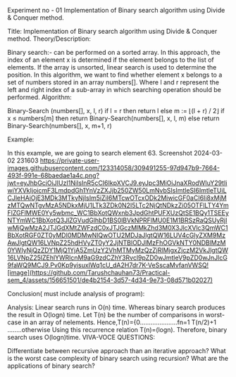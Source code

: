Experiment no - 01 Implementation of Binary search algorithm using Divide & Conquer method.

Title: Implementation of Binary search algorithm using Divide & Conquer method. Theory/Description:

Binary search:- can be performed on a sorted array. In this approach, the index of an element x is determined if the element belongs to the list of elements. If the array is unsorted, linear search is used to determine the position.
In this algorithm, we want to find whether element x belongs to a set of numbers stored in an array numbers[]. Where l and r represent the left and right index of a sub-array in which searching operation should be performed.
Algorithm:

Binary-Search (numbers[], x, l, r)
if l = r then
return l
else
m := ⌊(l + r) / 2⌋
if x ≤ numbers[m] then
return Binary-Search(numbers[], x, l, m)
else
return Binary-Search(numbers[], x, m+1, r)

Example:

In this example, we are going to search element 63. 
Screenshot 2024-03-02 231603
https://private-user-images.githubusercontent.com/123314058/309491255-97d947b9-7664-493f-991e-68baedae1a4c.png?jwt=eyJhbGciOiJIUzI1NiIsInR5cCI6IkpXVCJ9.eyJpc3MiOiJnaXRodWIuY29tIiwiYXVkIjoicmF3LmdpdGh1YnVzZXJjb250ZW50LmNvbSIsImtleSI6ImtleTUiLCJleHAiOjE3MDk3MTkyNjIsIm5iZiI6MTcwOTcxODk2MiwicGF0aCI6Ii8xMjMzMTQwNTgvMzA5NDkxMjU1LTk3ZDk0N2I5LTc2NjQtNDkzZi05OTFlLTY4YmFlZGFlMWE0Yy5wbmc_WC1BbXotQWxnb3JpdGhtPUFXUzQtSE1BQy1TSEEyNTYmWC1BbXotQ3JlZGVudGlhbD1BS0lBVkNPRFlMU0E1M1BRSzRaQSUyRjIwMjQwMzA2JTJGdXMtZWFzdC0xJTJGczMlMkZhd3M0X3JlcXVlc3QmWC1BbXotRGF0ZT0yMDI0MDMwNlQwOTU2MDJaJlgtQW16LUV4cGlyZXM9MzAwJlgtQW16LVNpZ25hdHVyZT0yY2JjNTBlODJlMzFhOGVkNTY0NDBlMzM0YWIyNjQzZDY1MjQ1YjA5ZmUzY2VhMTMyMzQzZjRlMjgxZjczM2VkJlgtQW16LVNpZ25lZEhlYWRlcnM9aG9zdCZhY3Rvcl9pZD0wJmtleV9pZD0wJnJlcG9faWQ9MCJ9.Pv0Kp9yisuxIWq1cU_dA2H7dr7K-VeSscaMvfanVWSQ![image](https://github.com/Tarushchauhan73/Practical-sem_4/assets/156651501/de4b2154-3d57-4d34-9e73-08d571b02027)

Conclusion( must include analysis of program):

Analysis: Linear search runs in O(n) time. Whereas binary search produces the result in O(logn) time. Let T(n) be the number of comparisons in worst-case in an array of nelements.
Hence,T(n)={0.....................fn=1 T(n/2)+1 ........otherwise Using this recurrence relation T(n)=(logn).
Therefore, binary search uses O(logn)time.
VIVA-VOCE QUESTIONS:

Differentiate between recursive approach than an iterative approach?
What is the worst case complexity of binary search using recursion?
What are the applications of binary search?
